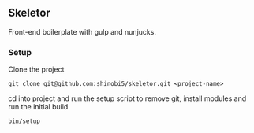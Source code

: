 ## Skeletor
Front-end boilerplate with gulp and nunjucks.

### Setup

Clone the project

```
git clone git@github.com:shinobi5/skeletor.git <project-name>
```

cd into project and run the setup script to remove git, install modules and run the initial build

```
bin/setup
```
